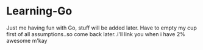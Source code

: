 Learning-Go
===========

Just me having fun with Go, stuff will be added later. Have to empty my cup first of all assumptions..so come back later..i'll link you when i have 2% awesome m'kay
